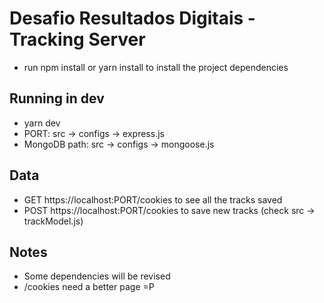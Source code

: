 # Desafio Resultados Digitais - Tracking Server

- run npm install or yarn install to install the project dependencies

## Running in dev
- yarn dev
- PORT: src -> configs -> express.js
- MongoDB path: src -> configs -> mongoose.js

## Data
- GET https://localhost:PORT/cookies to see all the tracks saved
- POST https://localhost:PORT/cookies to save new tracks (check src -> trackModel.js)

## Notes
- Some dependencies will be revised
- /cookies need a better page =P